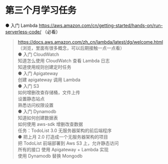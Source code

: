 # 第三个月学习任务  
●  入门 Lambda 
https://aws.amazon.com/cn/getting-started/hands-on/run-serverless-code/  （必看）  
> https://docs.aws.amazon.com/zh_cn/lambda/latest/dg/welcome.html （浏览，里面有很多概念，可以后期接触一点一点看）  
●  入门 CloudWatch   
知道怎么使用 CloudWatch 查看 Lambda 日志  
知道使用规则创建定时任务  
●  入门 Apigateway  
创建 apigateway 调用 Lambda  
●  入门 S3  
如何增删改查存储桶，文件上传  
设置静态站点  
熟悉访问权限设置  
●  入门 Dynamodb   
知道如何创建数据表  
如何使用 aws-sdk 增删改查数据  
任务：TodoList 3.0 无服务器架构的前后端程序  
● 把上月 2.0 打造成一个无服务器架构的项目  
把 TodoList 前端部署到 Aws S3 上，允许静态访问  
所有的接口 使用 Apigateway + Lambda 实现  
使用 Dynamodb 替换 Mongodb  
